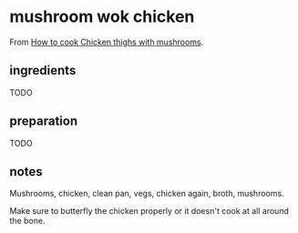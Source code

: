 # mushroom wok chicken

From [How to cook Chicken thighs with mushrooms](https://youtu.be/L9c6MLXWNew).

## ingredients

TODO

## preparation

TODO

## notes

Mushrooms, chicken, clean pan, vegs, chicken again, broth, mushrooms.

Make sure to butterfly the chicken properly or it doesn't cook at all around the bone.